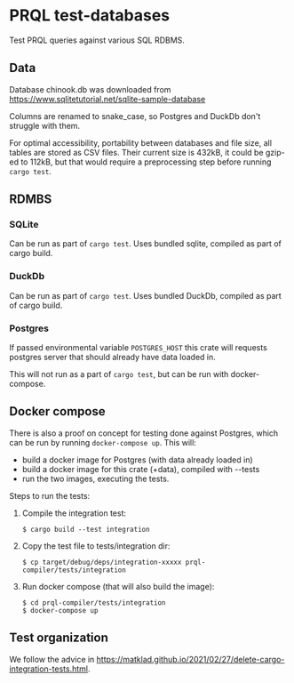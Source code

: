 # PRQL test-databases

Test PRQL queries against various SQL RDBMS.

## Data

Database chinook.db was downloaded from
<https://www.sqlitetutorial.net/sqlite-sample-database>

Columns are renamed to snake_case, so Postgres and DuckDb don't struggle with
them.

For optimal accessibility, portability between databases and file size, all
tables are stored as CSV files. Their current size is 432kB, it could be gzip-ed
to 112kB, but that would require a preprocessing step before running
`cargo test`.

## RDMBS

### SQLite

Can be run as part of `cargo test`. Uses bundled sqlite, compiled as part of
cargo build.

### DuckDb

Can be run as part of `cargo test`. Uses bundled DuckDb, compiled as part of
cargo build.

### Postgres

If passed environmental variable `POSTGRES_HOST` this crate will requests
postgres server that should already have data loaded in.

This will not run as a part of `cargo test`, but can be run with docker-compose.

## Docker compose

There is also a proof on concept for testing done against Postgres, which can be
run by running `docker-compose up`. This will:

- build a docker image for Postgres (with data already loaded in)
- build a docker image for this crate (+data), compiled with --tests
- run the two images, executing the tests.

Steps to run the tests:
1. Compile the integration test:
   ```
   $ cargo build --test integration
   ```

2. Copy the test file to tests/integration dir:
   ```
   $ cp target/debug/deps/integration-xxxxx prql-compiler/tests/integration
   ```

3. Run docker compose (that will also build the image):
   ```
   $ cd prql-compiler/tests/integration
   $ docker-compose up
   ```

## Test organization

We follow the advice in
<https://matklad.github.io/2021/02/27/delete-cargo-integration-tests.html>.
